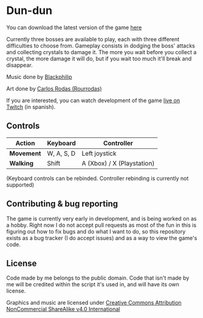 # Dun-dun

You can download the latest version of the game [here](https://djhexaedro.itch.io/dun-dun)

Currently three bosses are available to play, each with three different difficulties to choose from. Gameplay consists in dodging the boss' attacks and collecting crystals to damage it. The more you wait before you collect a crystal, the more damage it will do, but if you wait too much it'll break and disappear.

Music done by [Blackphilip](https://www.instagram.com/mr.satvrn/)

Art done by [Carlos Rodas (Rourrodas)](https://www.instagram.com/rourodas/)

If you are interested, you can watch development of the game [live on Twitch](https://www.twitch.tv/djhexaedro) (in spanish).

## Controls

| Action | Keyboard | Controller |
| -------- | ---------- | ------ |
| **Movement** | W, A, S, D | Left joystick |
| **Walking** | Shift | A (Xbox) / X (Playstation) |

(Keyboard controls can be rebinded. Controller rebinding is currently not supported)

## Contributing & bug reporting

The game is currently very early in development, and is being worked on as a hobby. Right now I do not accept pull requests as most of the fun in this is figuring out how to fix bugs and do what I want to do, so this repository exists as a bug tracker (I do accept issues) and as a way to view the game's code.

## License

Code made by me belongs to the public domain. Code that isn't made by me will be credited within the script it's used in, and will have its own license.

Graphics and music are licensed under [Creative Commons Attribution NonCommercial ShareAlike v4.0 International](https://creativecommons.org/licenses/by-nc-sa/4.0/)
